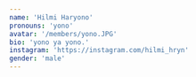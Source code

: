 ```yaml
---
name: 'Hilmi Haryono'
pronouns: 'yono'
avatar: '/members/yono.JPG'
bio: 'yono ya yono.'
instagram: 'https://instagram.com/hilmi_hryn'
gender: 'male'
---
```

